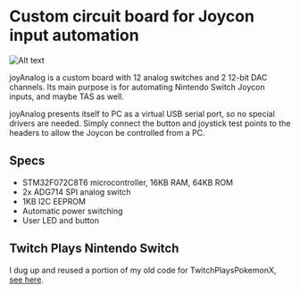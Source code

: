 # Custom circuit board for Joycon input automation

![Alt text](http://i.imgur.com/1Ioja1b.png)

joyAnalog is a custom board with 12 analog switches and 2 12-bit DAC channels. Its main purpose is for automating Nintendo Switch Joycon inputs, and maybe TAS as well. 

joyAnalog presents itself to PC as a virtual USB serial port, so no special drivers are needed. Simply connect the button and joystick test points to the headers to allow the Joycon be controlled from a PC.

## Specs

* STM32F072C8T6 microcontroller, 16KB RAM, 64KB ROM
* 2x ADG714 SPI analog switch
* 1KB I2C EEPROM
* Automatic power switching
* User LED and button

## Twitch Plays Nintendo Switch

I dug up and reused a portion of my old code for TwitchPlaysPokemonX, [see here](./TwitchPlaysNintendoSwitch).


